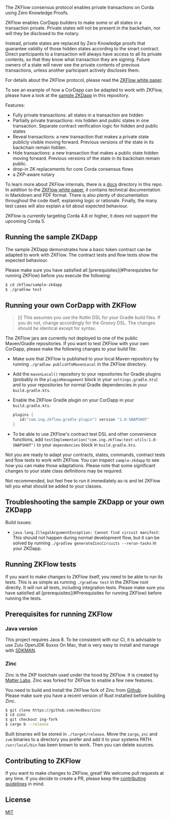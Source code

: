 The ZKFlow consensus protocol enables private transactions on Corda using Zero Knowledge Proofs.

ZKFlow enables CorDapp builders to make some or all states in a transaction private. 
Private states will not be present in the backchain, nor will they be disclosed to the notary. 

Instead, private states are replaced by Zero Knowledge proofs that guarantee validity of those hidden states according to the smart contract.
Direct participants to a transaction will always have access to all its private contents, so that they know what transaction they are signing.
Future owners of a state will never see the private contents of previous transactions, unless another participant actively discloses them.

For details about the ZKFlow protocol, please read the [ZKFlow white paper](docs/ZKFlow_whitepaper.pdf).

To see an example of how a CorDapp can be adapted to work with ZKFlow, please have a look at the [sample ZKDapp](./sample-zkdapp) in this repository.

Features:
- Fully private transactions: all states in a transaction are hidden
- Partially private transactions: mix hidden and public states in one transaction. Separate contract verification logic for hidden and public states
- Reveal transactions: a new transaction that makes a private state publicly visible moving forward. Previous versions of the state in its backchain remain hidden.
- Hide transactions: a new transaction that makes a public state hidden moving forward. Previous versions of the state in its backchain remain public.
- drop-in ZK replacements for core Corda consensus flows
- a ZKP-aware notary

To learn more about ZKFlow internals, there is a [docs](docs) directory in this repo. In addition to the [ZKFlow white paper](docs/ZKFlow_whitepaper.pdf), it contains technical documentation in Markdown and PDF format. There is also plenty of documentation throughout the code itself, explaining logic or rationale. Finally, the many test cases will also explain a lot about expected behaviour.

ZKFlow is currently targeting Corda 4.8 or higher, it does not support the upcoming Corda 5.

## Running the sample ZKDapp

The sample ZKDapp demonstrates how a basic token contract can be adapted to work with ZKFlow. The contract tests and flow tests show the expected behaviour.

Please make sure you have satisfied all [prerequisites](#Prerequisites for running ZKFlow) before you execute the following:

```bash
$ cd zkflow/sample-zkdapp
$ ./gradlew test
```

## Running your own CorDapp with ZKFlow

> [i] This assumes you use the Kotlin DSL for your Gradle build files. If you do not, change accordingly for the Groovy DSL. The changes should be identical except for syntax.

The ZKFlow jars are currently not deployed to one of the public Maven/Gradle repositories. If you want to test ZKFlow with your own CorDapp, please make the following changes to your build file:

* Make sure that ZKFlow is published to your local Maven repository by running `./gradlew publishToMavenLocal` in the ZKFlow directory. 
* Add the `mavenLocal()` repository to your repositories for Gradle plugins (probably in the `pluginManagement` block in your `settings.gradle.kts`) and to your repositories for normal Gradle dependencies in your `build.gradle.kts`. 
* Enable the ZKFlow Gradle plugin on your CorDapp in your `build.gradle.kts`.

     ```kotlin
     plugins {
        id("com.ing.zkflow.gradle-plugin") version "1.0-SNAPSHOT"
     }
     ```
* To be able to use ZKFlow's contract test DSL and other convenience functions, add `testImplementation("com.ing.zkflow:test-utils:1.0-SNAPSHOT")` to your `dependencies` block in `build.gradle.kts`.
 
Not you are ready to adapt your contracts, states, commands, contract tests and flow tests to work with ZKFlow. You can inspect `sample-zkdapp` to see how you can make those adaptations. Please note that some significant changes to your state class definitions may be required.

Not recommended, but feel free to run it immediately as-is and let ZKFlow tell you what should be added to your classes.

## Troubleshooting the sample ZKDapp or your own ZKDapp

Build issues:
- `java.lang.IllegalArgumentException: Cannot find circuit manifest`: This should not happen during normal development flow, but it can be solved by running `./gradlew generateZincCircuits --rerun-tasks` in your ZKDapp. 

## Running ZKFlow tests

If you want to make changes to ZKFlow itself, you need to be able to run its tests.
This is as simple as running `./gradlew test` in the ZKFlow root directly. It will run all tests, including integration tests.
Please make sure you have satisfied all [prerequisites](#Prerequisites for running ZKFlow) before running the tests.

## Prerequisites for running ZKFlow

### Java version

This project requires Java 8. To be consistent with our CI, it is advisable to use Zulu OpenJDK 8uxxx
On Mac, that is very easy to install and manage with [SDKMAN](https://sdkman.io/).

### Zinc
Zinc is the ZKP toolchain used under the hood by ZKFlow. It is created by [Matter Labs](https://matter-labs.io/).
Zinc was forked for ZKFlow to enable a few new features.

You need to build and install the ZKFlow fork of Zinc from [Github](https://github.com/mvdbos/zinc).  
Please make sure you have a recent version of Rust installed before building Zinc.

```bash
$ git clone https://github.com/mvdbos/zinc
$ cd zinc
$ git checkout ing-fork
$ cargo b --release
```

Built binaries will be stored in `./target/release`. Move the `zargo`, `znc` and `zvm` binaries to a directory you prefer and add it to your systems PATH. `/usr/local/bin` has been known to work. Then you can delete sources.

## Contributing to ZKFlow

If you want to make changes to ZKFlow, great! We welcome pull requests at any time. If you decide to create a PR, please keep the [contributing guidelines](CONTRIBUTING.md) in mind.

## License

[MIT](./LICENSE)
